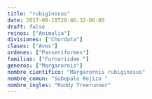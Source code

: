 ```yaml
---
title: "rubiginosus"
date: 2017-08-18T20:46:32-06:00
draft: false
reinos: ["Animalia"]
divisiones: ["Chordata"]
clases: ["Aves"]
ordenes: ["Passeriformes"]
familias: ["Furnariidae "]
generos: ["Margarornis"]
nombre_cientifico: "Margarornis rubiginosus"
nombre_comun: "Subepalo Rojizo "
nombre_ingles: "Ruddy Treerunner"
---
```

